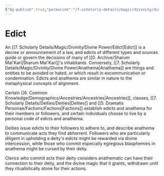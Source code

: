 ```yaml
---
{"dg-publish":true,"permalink":"/7-scholarly-details/magic/divinity/divine-power/edict/","noteIcon":""}
---
```


# Edict

An [[7. Scholarly Details/Magic/Divinity/Divine Power/Edict\|Edict]] is a decree or announcement of a law, and edicts of different types and sources guide or govern the decisions of many of [[0. Archive/Sharum Mal'Kari\|Sharum Mal'Kari]]'s inhabitants. Conversely, [[7. Scholarly Details/Magic/Divinity/Divine Power/Anathema\|Anathema]] are things and entities to be avoided or hated, or which result in excommunication or condemnation. Edicts and anathema are similar in nature to the metaphysical concepts of alignment.

Certain [[6. Common Knowledge/Demographics/Ancestries/Ancestries\|Ancestries]], classes, [[7. Scholarly Details/Deities/Deities\|Deities]] and [[5. Dramatis Personae/Factions/Factions\|Factions]] establish edicts and anathema for their members or followers, and certain individuals choose to live by a personal code of edicts and anathema.

Deities issue edicts to their followers to adhere to, and describe anathema to communicate acts they find abhorrent. Followers who are particularly diligent in upholding a deity's edicts might be rewarded via divine intercession, while those who commit especially egregious blasphemies in anathema might be cursed by their deity. 

Clerics who commit acts their deity considers anathematic can have their connection to their deity, and the divine magic that it grants, withdrawn until they ritualistically atone for their actions.